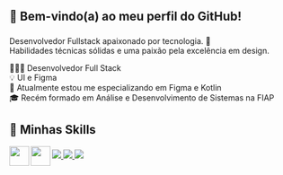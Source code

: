 <!-- ## [![Typing SVG](https://readme-typing-svg.herokuapp.com?font=Roboto&size=35&color=22FDBB&width=550&height=100&lines=Hey+Devs,+Sejam+Bem-vindos!)](https://git.io/typing-svg) -->

<h2 align="left" height="10em">👋 Bem-vindo(a) ao meu perfil do GitHub!</h2>
<!-- <p align="left"> <img src="https://komarev.com/ghpvc/?username=marciiosouza&color=22FDBB" alt="Profile views" /> </p> -->

### 

<p>
  Desenvolvedor Fullstack apaixonado por tecnologia. 🚀 <br>
  Habilidades técnicas sólidas e uma paixão pela excelência em design.
</p>

🧑🏻‍💻 Desenvolvedor Full Stack <br/>
💡 UI e Figma <br/>
🧠 Atualmente estou me especializando em Figma e Kotlin <br/>
🎓 Recém formado em Análise e Desenvolvimento de Sistemas na FIAP

###

## 🚀 Minhas Skills
<div>
<p align="left">
  <a href="https://skillicons.dev">
    <img align="left" height="35em" src="https://skillicons.dev/icons?i=html,css,bootstrap,js,react,tailwind,sass,kotlin," />
  </a>

   <a href="https://skillicons.dev">
    <img  align="left" height="35em" src="https://skillicons.dev/icons?i=vscode,ps,figma,git," />
  </a>
</p>
</div>

###

<div>
    <a href="https://www.linkedin.com/in/marciiosouza/" target="_blank">  <img src="https://img.shields.io/badge/LinkedIn-0077B5?style=for-the-badge&logo=linkedin&logoColor=white">
    <a href="https://instagram.com/marciiosouz/" target="_blank"> <img src="https://img.shields.io/badge/Instagram-E4405F?style=for-the-badge&logo=instagram&logoColor=white">
    <a href="https://www.behance.net/marciiosouza" target="_blank"> <img src="https://img.shields.io/badge/Behance-0054F7?style=for-the-badge&logo=behance&logoColor=white">    
</div>
